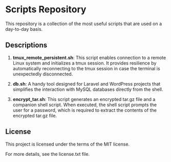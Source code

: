 # Scripts Repository

This repository is a collection of the most useful scripts that are used on a day-to-day basis. 

## Descriptions 

1. **tmux_remote_persistent.sh**: This script enables connection to a remote Linux system and initializes a tmux session. It provides resilience by automatically reconnecting to the tmux session in case the terminal is unexpectedly disconnected.

2. **db.sh**: A handy tool designed for Laravel and WordPress projects that simplifies the interaction with MySQL databases directly from the shell.

3. **encrypt_tar.sh**: This script generates an encrypted tar.gz file and a companion shell script. When executed, the shell script prompts the user for a password, which is required to extract the contents of the encrypted tar.gz file.

## License

This project is licensed under the terms of the MIT license.

For more details, see the license.txt file.
